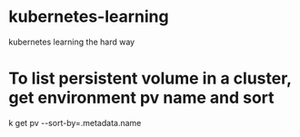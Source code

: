 # kubernetes-learning
kubernetes learning the hard way

# To list persistent volume in a cluster, get environment pv name and sort  
k get pv --sort-by=.metadata.name

